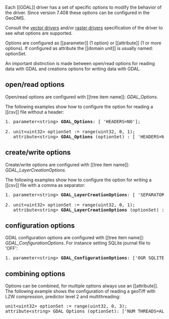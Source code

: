 Each [[GDAL]] driver has a set of specific options to modify the behavior of the driver. Since version 7.408 these options can be configured in the GeoDMS.

Consult the [vector drivers](https://gdal.org/drivers/vector) and/or [raster drivers](https://gdal.org/drivers/raster/) specification of the driver to see what options are supported.

Options are configured as [[parameter]] (1 option) or [[attribute]] (1 or more options). If configured as attribute the [[domain unit]] is usually named: optionSet.   

An important distinction is made between open/read options for reading data with GDAL and creations options for writing data with GDAL.

## open/read options

Open/read options are configured with [[tree item name]]: _GDAL_Options_.  

The following examples show how to configure the option for reading a [[csv]] file without a header:

<pre>
1. parameter&lt;string&gt; <B>GDAL_Options</B>: [ 'HEADERS=NO'];

2. unit&lt;uint32&gt; optionSet := range(uint32, 0, 1);
   attribute&lt;string&gt; <B>GDAL_Options</B> (optionSet) : [ 'HEADERS=NO'];
</pre>

## create/write options

Create/write options are configured with [[tree item name]]: _GDAL_LayerCreationOptions_.  

The following examples show how to configure the option for writing a [[csv]] file with a comma as separator:

<pre>
1. parameter&lt;string&gt; <B>GDAL_LayerCreationOptions</B>: [ 'SEPARATOR=COMMA'];

2. unit&lt;uint32&gt; optionSet := range(uint32, 0, 1);
   attribute&lt;string&gt; <B>GDAL_LayerCreationOptions</B> (optionSet) : [ 'SEPARATOR=COMMA'];
</pre>

## configuration options
GDAL configuration options are configured with [[tree item name]]: _GDAL_ConfigurationOptions_.
For instance setting SQLite journal file to 'OFF':
<pre>
1. parameter&lt;string&gt; <B>GDAL_ConfigurationOptions</B>: ['OGR_SQLITE_JOURNAL=OFF'];
</pre>

## combining options
Options can be combined, for multiple options always use an [[attribute]]. The following example shows the configuration of reading a geoTiff with LZW compression, predictor level 2 and multithreading:

<pre>
unit&lt;uint32&gt; optionSet := range(uint32, 0, 3);
attribute&lt;string&gt; GDAL_Options (optionSet): ['NUM_THREADS=ALL_CPUS', 'COMPRESS=LZW', 'PREDICTOR=2'];
</pre>
